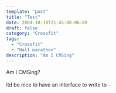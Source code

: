```yaml
---
template: "post"
title: "Test"
date: 2004-10-18T21:45:00-06:00
draft: false
category: "Crossfit"
tags:
  - "Crossfit"
  - "Half marathon"
description: "Am I CMSing"
---
```



Am I CMSing?\
\
itd be nice to have an interface to write to -
